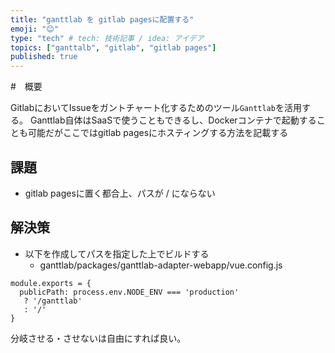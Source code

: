 ```yaml
---
title: "ganttlab を gitlab pagesに配置する"
emoji: "😊"
type: "tech" # tech: 技術記事 / idea: アイデア
topics: ["ganttalb", "gitlab", "gitlab pages"]
published: true
---
```


#　概要

GitlabにおいてIssueをガントチャート化するためのツール`Ganttlab`を活用する。
Ganttlab自体はSaaSで使うこともできるし、Dockerコンテナで起動することも可能だがここではgitlab pagesにホスティングする方法を記載する

## 課題

- gitlab pagesに置く都合上、パスが / にならない

## 解決策

- 以下を作成してパスを指定した上でビルドする
  - ganttlab/packages/ganttlab-adapter-webapp/vue.config.js

```
module.exports = {
  publicPath: process.env.NODE_ENV === 'production'
   ? '/ganttlab'
   : '/'
}
```

分岐させる・させないは自由にすれば良い。
